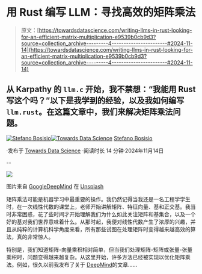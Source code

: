 # 用 Rust 编写 LLM：寻找高效的矩阵乘法

> 原文：[https://towardsdatascience.com/writing-llms-in-rust-looking-for-an-efficient-matrix-multiplication-e9539b0cb9d3?source=collection_archive---------4-----------------------#2024-11-14](https://towardsdatascience.com/writing-llms-in-rust-looking-for-an-efficient-matrix-multiplication-e9539b0cb9d3?source=collection_archive---------4-----------------------#2024-11-14)

## 从 Karpathy 的 `llm.c` 开始，我不禁想：“我能用 Rust 写这个吗？”以下是我学到的经验，以及我如何编写 `llm.rust`。在这篇文章中，我们来解决矩阵乘法问题。

[](https://stefanobosisio1.medium.com/?source=post_page---byline--e9539b0cb9d3--------------------------------)[![Stefano Bosisio](../Images/450d904024a4cbf1adf8a625886d852e.png)](https://stefanobosisio1.medium.com/?source=post_page---byline--e9539b0cb9d3--------------------------------)[](https://towardsdatascience.com/?source=post_page---byline--e9539b0cb9d3--------------------------------)[![Towards Data Science](../Images/a6ff2676ffcc0c7aad8aaf1d79379785.png)](https://towardsdatascience.com/?source=post_page---byline--e9539b0cb9d3--------------------------------) [Stefano Bosisio](https://stefanobosisio1.medium.com/?source=post_page---byline--e9539b0cb9d3--------------------------------)

·发布于 [Towards Data Science](https://towardsdatascience.com/?source=post_page---byline--e9539b0cb9d3--------------------------------) ·阅读时长 14 分钟·2024年11月14日

--

![](../Images/1769e0bfb8a5da7e50ac3f79dba6ce6c.png)

图片来自 [GoogleDeepMind](https://unsplash.com/@googledeepmind) 在 [Unsplash](https://unsplash.com/photos/a-bonsai-tree-growing-out-of-a-concrete-block-K2V_fqM2RY8)

矩阵乘法可能是机器学习中最重要的操作。我仍然记得当我还是一名工程学学生时，在一次线性代数的课堂上，老师开始讲解矩阵、特征向量、基和正交基。我当时非常困惑，花了些时间才开始理解我们为什么如此关注矩阵和基集合，以及一个好的基对我们世界意味着什么。从那时起，我便对线性代数产生了浓厚的兴趣，并且从纯粹的计算机科学角度来看，所有那些试图在处理矩阵时变得越来越高效的算法，真的非常惊人。

特别是，我们知道矩阵-向量乘积相对简单，但当我们处理矩阵-矩阵或张量-张量乘积时，问题变得越来越复杂。从这里开始，许多方法已经被实现以优化矩阵乘法。例如，很久以前我发布了关于 [DeepMind](https://medium.com/towards-data-science/understanding-deepmind-matrix-multiplication-c8dc49687ce7)的文章……
